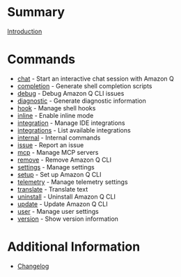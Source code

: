 # Summary

[Introduction](README.md)

# Commands

- [chat](chat.md) - Start an interactive chat session with Amazon Q
- [completion](completion.md) - Generate shell completion scripts
- [debug](debug.md) - Debug Amazon Q CLI issues
- [diagnostic](diagnostic.md) - Generate diagnostic information
- [hook](hook.md) - Manage shell hooks
- [inline](inline.md) - Enable inline mode
- [integration](integration.md) - Manage IDE integrations
- [integrations](integrations.md) - List available integrations
- [internal](internal.md) - Internal commands
- [issue](issue.md) - Report an issue
- [mcp](mcp.md) - Manage MCP servers
- [remove](remove.md) - Remove Amazon Q CLI
- [settings](settings.md) - Manage settings
- [setup](setup.md) - Set up Amazon Q CLI
- [telemetry](telemetry.md) - Manage telemetry settings
- [translate](translate.md) - Translate text
- [uninstall](uninstall.md) - Uninstall Amazon Q CLI
- [update](update.md) - Update Amazon Q CLI
- [user](user.md) - Manage user settings
- [version](version.md) - Show version information

# Additional Information

- [Changelog](changelog.md)
